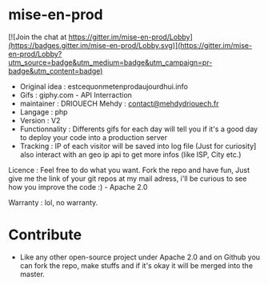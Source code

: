 # mise-en-prod

[![Join the chat at https://gitter.im/mise-en-prod/Lobby](https://badges.gitter.im/mise-en-prod/Lobby.svg)](https://gitter.im/mise-en-prod/Lobby?utm_source=badge&utm_medium=badge&utm_campaign=pr-badge&utm_content=badge)


- Original idea : estcequonmetenprodaujourdhui.info
- Gifs : giphy.com - API Interraction
- maintainer : DRIOUECH Mehdy : contact@mehdydriouech.fr
- Langage : php
- Version : V2
- Functionnality : Differents gifs for each day will tell you if it's a good day to deploy your code into a production server
- Tracking : IP of each visitor will be saved into log file (Just for curiosity] also interact with an geo ip api to get more infos (like ISP, City etc.)

Licence : Feel free to do what you want. Fork the repo and have fun, Just give me the link of your git repos at my mail adress, i'll be curious to see how you improve the code :) - Apache 2.0

Warranty : lol, no warranty.

# Contribute

- Like any other open-source project under Apache 2.0 and on Github you can fork the repo, make stuffs and if it's okay it will be merged into the master.
